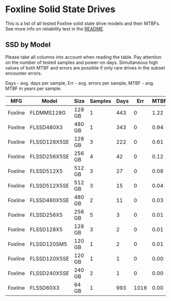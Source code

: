 Foxline Solid State Drives
==========================

This is a list of all tested Foxline solid state drive models and their MTBFs. See
more info on reliability test in the [README](https://github.com/linuxhw/SMART).

SSD by Model
------------

Please take all columns into account when reading the table. Pay attention on the
number of tested samples and power-on days. Simultaneous high values of both MTBF
and errors are possible if only rare drives in the subset encounter errors.

Days - avg. days per sample,
Err  - avg. errors per sample,
MTBF - avg. MTBF in years per sample.

| MFG       | Model              | Size   | Samples | Days  | Err   | MTBF |
|-----------|--------------------|--------|---------|-------|-------|------|
| Foxline   | FLDMMS128G         | 128 GB | 1       | 443   | 0     | 1.22   |
| Foxline   | FLSSD480X3         | 480 GB | 1       | 343   | 0     | 0.94   |
| Foxline   | FLSSD128X5SE       | 128 GB | 3       | 222   | 0     | 0.61   |
| Foxline   | FLSSD256X5SE       | 256 GB | 4       | 42    | 0     | 0.12   |
| Foxline   | FLSSD512X5         | 512 GB | 3       | 27    | 0     | 0.08   |
| Foxline   | FLSSD512X5SE       | 512 GB | 3       | 15    | 0     | 0.04   |
| Foxline   | FLSSD480X5SE       | 480 GB | 2       | 11    | 0     | 0.03   |
| Foxline   | FLSSD256X5         | 256 GB | 5       | 3     | 0     | 0.01   |
| Foxline   | FLSSD128X5         | 128 GB | 3       | 2     | 0     | 0.01   |
| Foxline   | FLSSD120SM5        | 120 GB | 1       | 2     | 0     | 0.01   |
| Foxline   | FLSSD120X5SE       | 120 GB | 1       | 1     | 0     | 0.00   |
| Foxline   | FLSSD240X5SE       | 240 GB | 2       | 1     | 0     | 0.00   |
| Foxline   | FLSSD60X3          | 64 GB  | 1       | 993   | 1016  | 0.00   |
